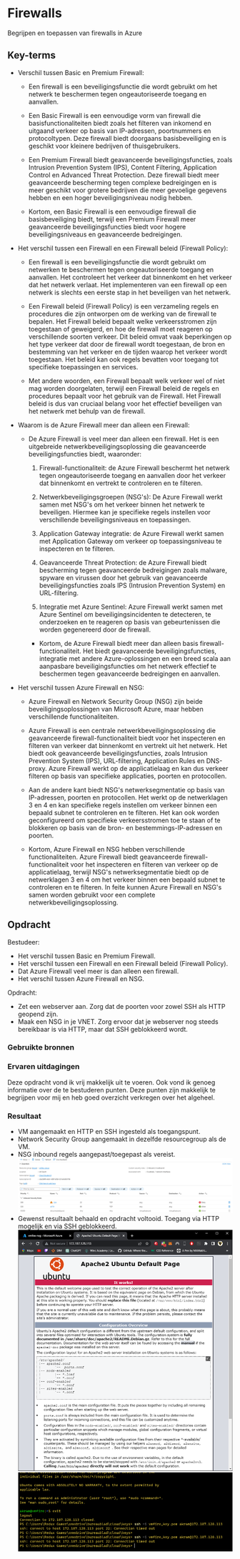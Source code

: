 # Firewalls
Begrijpen en toepassen van firewalls in Azure

## Key-terms
- Verschil tussen Basic en Premium Firewall:  

  + Een firewall is een beveiligingsfunctie die wordt gebruikt om het netwerk te beschermen tegen ongeautoriseerde toegang en aanvallen.  

  + Een Basic Firewall is een eenvoudige vorm van firewall die basisfunctionaliteiten biedt zoals het filteren van inkomend en uitgaand verkeer op basis van IP-adressen, poortnummers en protocoltypen. Deze firewall biedt doorgaans basisbeveiliging en is geschikt voor kleinere bedrijven of thuisgebruikers.  

  + Een Premium Firewall biedt geavanceerde beveiligingsfuncties, zoals Intrusion Prevention System (IPS), Content Filtering, Application Control en Advanced Threat Protection. Deze firewall biedt meer geavanceerde bescherming tegen complexe bedreigingen en is meer geschikt voor grotere bedrijven die meer gevoelige gegevens hebben en een hoger beveiligingsniveau nodig hebben.  

  + Kortom, een Basic Firewall is een eenvoudige firewall die basisbeveiliging biedt, terwijl een Premium Firewall meer geavanceerde beveiligingsfuncties biedt voor hogere beveiligingsniveaus en geavanceerde bedreigingen.                                   
                          
- Het verschil tussen een Firewall en een Firewall beleid (Firewall Policy):  

  + Een firewall is een beveiligingsfunctie die wordt gebruikt om netwerken te beschermen tegen ongeautoriseerde toegang en aanvallen. Het controleert het verkeer dat binnenkomt en het verkeer dat het netwerk verlaat. Het implementeren van een firewall op een netwerk is slechts een eerste stap in het beveiligen van het netwerk.  

  + Een Firewall beleid (Firewall Policy) is een verzameling regels en procedures die zijn ontworpen om de werking van de firewall te bepalen. Het Firewall beleid bepaalt welke verkeersstromen zijn toegestaan of geweigerd, en hoe de firewall moet reageren op verschillende soorten verkeer. Dit beleid omvat vaak beperkingen op het type verkeer dat door de firewall wordt toegestaan, de bron en bestemming van het verkeer en de tijden waarop het verkeer wordt toegestaan. Het beleid kan ook regels bevatten voor toegang tot specifieke toepassingen en services.  

  + Met andere woorden, een Firewall bepaalt welk verkeer wel of niet mag worden doorgelaten, terwijl een Firewall beleid de regels en procedures bepaalt voor het gebruik van de Firewall. Het Firewall beleid is dus van cruciaal belang voor het effectief beveiligen van het netwerk met behulp van de firewall.  
  
- Waarom is de Azure Firewall meer dan alleen een Firewall:  
  + De Azure Firewall is veel meer dan alleen een firewall. Het is een uitgebreide netwerkbeveiligingsoplossing die geavanceerde beveiligingsfuncties biedt, waaronder:

    1. Firewall-functionaliteit: de Azure Firewall beschermt het netwerk tegen ongeautoriseerde toegang en aanvallen door het verkeer dat binnenkomt en vertrekt te controleren en te filteren.

    2. Netwerkbeveiligingsgroepen (NSG's): De Azure Firewall werkt samen met NSG's om het verkeer binnen het netwerk te beveiligen. Hiermee kan je specifieke regels instellen voor verschillende beveiligingsniveaus en toepassingen.

    3. Application Gateway integratie: de Azure Firewall werkt samen met Application Gateway om verkeer op toepassingsniveau te inspecteren en te filteren.

    4. Geavanceerde Threat Protection: de Azure Firewall biedt bescherming tegen geavanceerde bedreigingen zoals malware, spyware en virussen door het gebruik van geavanceerde beveiligingsfuncties zoals IPS (Intrusion Prevention System) en URL-filtering.

    5. Integratie met Azure Sentinel: Azure Firewall werkt samen met Azure Sentinel om beveiligingsincidenten te detecteren, te onderzoeken en te reageren op basis van gebeurtenissen die worden gegenereerd door de firewall.

    + Kortom, de Azure Firewall biedt meer dan alleen basis firewall-functionaliteit. Het biedt geavanceerde beveiligingsfuncties, integratie met andere Azure-oplossingen en een breed scala aan aanpasbare beveiligingsfuncties om het netwerk effectief te beschermen tegen geavanceerde bedreigingen en aanvallen.

- Het verschil tussen Azure Firewall en NSG:  

  + Azure Firewall en Network Security Group (NSG) zijn beide beveiligingsoplossingen van Microsoft Azure, maar hebben verschillende functionaliteiten.

  + Azure Firewall is een centrale netwerkbeveiligingsoplossing die geavanceerde firewall-functionaliteit biedt voor het inspecteren en filteren van verkeer dat binnenkomt en vertrekt uit het netwerk. Het biedt ook geavanceerde beveiligingsfuncties, zoals Intrusion Prevention System (IPS), URL-filtering, Application Rules en DNS-proxy. Azure Firewall werkt op de applicatielaag en kan dus verkeer filteren op basis van specifieke applicaties, poorten en protocollen.

  + Aan de andere kant biedt NSG's netwerksegmentatie op basis van IP-adressen, poorten en protocollen. Het werkt op de netwerklagen 3 en 4 en kan specifieke regels instellen om verkeer binnen een bepaald subnet te controleren en te filteren. Het kan ook worden geconfigureerd om specifieke verkeersstromen toe te staan of te blokkeren op basis van de bron- en bestemmings-IP-adressen en poorten.

  + Kortom, Azure Firewall en NSG hebben verschillende functionaliteiten. Azure Firewall biedt geavanceerde firewall-functionaliteit voor het inspecteren en filteren van verkeer op de applicatielaag, terwijl NSG's netwerksegmentatie biedt op de netwerklagen 3 en 4 om het verkeer binnen een bepaald subnet te controleren en te filteren. In feite kunnen Azure Firewall en NSG's samen worden gebruikt voor een complete netwerkbeveiligingsoplossing.
## Opdracht
Bestudeer:
- Het verschil tussen Basic en Premium Firewall.
- Het verschil tussen een Firewall en een Firewall beleid (Firewall Policy).
- Dat Azure Firewall veel meer is dan alleen een firewall.
- Het verschil tussen Azure Firewall en NSG.

Opdracht:
- Zet een webserver aan. Zorg dat de poorten voor zowel SSH als HTTP geopend zijn.
- Maak een NSG in je VNET. Zorg ervoor dat je webserver nog steeds bereikbaar is via HTTP, maar dat SSH geblokkeerd wordt.

### Gebruikte bronnen

### Ervaren uitdagingen
Deze opdracht vond ik vrij makkelijk uit te voeren. Ook vond ik genoeg informatie over de te bestuderen punten. Deze punten zijn makkelijk te begrijpen voor mij en heb goed overzicht verkregen over het algeheel.

### Resultaat
- VM aangemaakt en HTTP en SSH ingesteld als toegangspunt.
- Network Security Group aangemaakt in dezelfde resourcegroup als de VM.
- NSG inbound regels aangepast/toegepast als vereist.
![](/00_includes/week-4-img/AZ-08_inboundrules.png)
- Gewenst resultaalt behaald en opdracht voltooid. Toegang via HTTP mogelijk en via SSH geblokkeerd.
![HTTP allowed](/00_includes/week-4-img/AZ-08_HTTPconnection.png)
![SSH denied](/00_includes/week-4-img/AZ-08_SSHconnection.png)